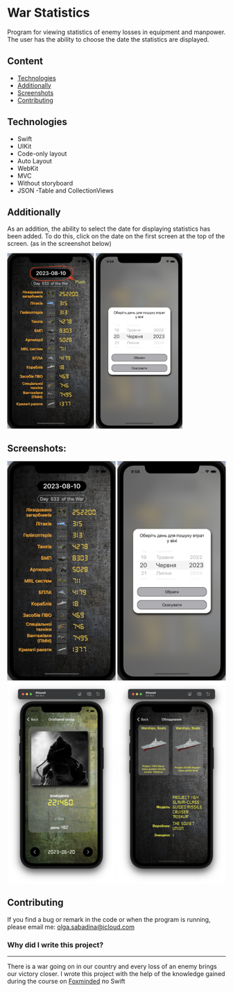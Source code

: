 # War Statistics
Program for viewing statistics of enemy losses in equipment and manpower.
The user has the ability to choose the date the statistics are displayed.

## Content
- [Technologies](#technologies)
- [Additionally](#additionally)
- [Screenshots](#screenshots)
- [Contributing](#contributing)

## Technologies
- Swift
- UIKit
- Code-only layout
- Auto Layout
- WebKit
- MVC
- Without storyboard
- JSON 
-Table and CollectionViews

## Additionally
As an addition, the ability to select the date for displaying statistics has been added. To do this, click on the date on the first screen at the top of the screen. (as in the screenshot below)

<img src="./Screenshot/pushDate.png" alt="drawing" width="200"/>
<img src="./Screenshot/date.png" alt="drawing" width="200"/>


## Screenshots:

<img src="./Screenshot/main.png" alt="drawing" width="250"/>
<img src="./Screenshot/date.png" alt="drawing" width="250"/>
<img src="./Screenshot/human.png" alt="drawing" width="250"/>
<img src="./Screenshot/technics.png" alt="drawing" width="250"/>

## Contributing
If you find a bug or remark in the code or when the program is running, please email me:
<a href="mailto:olga.sabadina@icloud.com">olga.sabadina@icloud.com</a></p>


### Why did I write this project?
___
There is a war going on in our country and every loss of an enemy brings our victory closer.
I wrote this project with the help of the knowledge gained during the course on [Foxminded]((https://lms.foxminded.ua/my/)) по Swift

